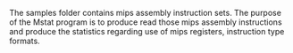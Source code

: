 The samples folder contains mips assembly instruction sets.
The purpose of the Mstat program is to produce read those mips assembly instructions
and produce the statistics regarding use of mips registers, instruction type formats.
